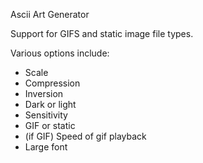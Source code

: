Ascii Art Generator

Support for GIFS and static image file types.

Various options include:
- Scale
- Compression
- Inversion
- Dark or light
- Sensitivity
- GIF or static
- (if GIF) Speed of gif playback
- Large font
